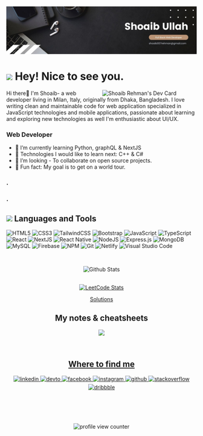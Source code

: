 
#

<img src="https://github.com/Xoaib007/Xoaib007/blob/6c05730718acad79328a71e850af1efe71790d48/Brown%20Wood%20Minimalist%20Profile%20LinkedIn%20Banner.jpg">


<h1><img src="https://emojis.slackmojis.com/emojis/images/1531849430/4246/blob-sunglasses.gif?1531849430" width="30"/> Hey! Nice to see you.</h1>

 <div align="left">
  <a href="https://app.daily.dev/xoaib007"><img align="right" src="https://api.daily.dev/devcards/705501976c18407fb20076da481bb7fa.png?r=mlz" width="250" alt="Shoaib Rehman's Dev Card"/></a>
</div>

<div align="left">Hi there👋
  I'm Shoaib- a web developer living in Milan, Italy, originally from Dhaka, Bangladesh. I love writing clean and maintainable code for web application specialized in JavaScript technologies and mobile applications, passionate about learning and exploring new technologies as well I'm enthusiastic about UI/UX.  </div> 

### <div align="left"> Web Developer</div>  

- 🌱 I’m currently learning Python, graphQL & NextJS
- 🤔 Technologies I would like to learn next: C++ & C#
- 👯 I’m looking - To collaborate on open source projects. 
- 🥳 Fun fact: My goal is to get on a world tour.

### <p>.</p>

### <p>.</p>

## <div margin-top='50'><img src = "https://media2.giphy.com/media/QssGEmpkyEOhBCb7e1/giphy.gif?cid=ecf05e47a0n3gi1bfqntqmob8g9aid1oyj2wr3ds3mg700bl&rid=giphy.gif" width='20'/>  Languages and Tools </div>

![HTML5](https://img.shields.io/badge/html5-%23E34F26.svg?style=for-the-badge&logo=html5&logoColor=white)
![CSS3](https://img.shields.io/badge/css3-%231572B6.svg?style=for-the-badge&logo=css3&logoColor=white)
![TailwindCSS](https://img.shields.io/badge/Tailwind_CSS-38B2AC?style=for-the-badge&logo=tailwind-css&logoColor=white)
![Bootstrap](https://img.shields.io/badge/Bootstrap-563D7C?style=for-the-badge&logo=bootstrap&logoColor=white)
![JavaScript](https://img.shields.io/badge/javascript-%23323330.svg?style=for-the-badge&logo=javascript&logoColor=%23F7DF1E)
![TypeScript](https://img.shields.io/badge/typescript-%23007ACC.svg?style=for-the-badge&logo=typescript&logoColor=white)
![React](https://img.shields.io/badge/react-%2320232a.svg?style=for-the-badge&logo=react&logoColor=%2361DAFB)
![NextJS](https://img.shields.io/badge/next.js-000000?style=for-the-badge&logo=nextdotjs&logoColor=white)
![React Native](https://img.shields.io/badge/React_Router-CA4245?style=for-the-badge&logo=react-router&logoColor=white)
![NodeJS](https://img.shields.io/badge/node.js-6DA55F?style=for-the-badge&logo=node.js&logoColor=white)
![Express.js](https://img.shields.io/badge/express.js-%23404d59.svg?style=for-the-badge&logo=express&logoColor=%2361DAFB)
![MongoDB](https://img.shields.io/badge/-MongoDB-4DB33D?style=for-the-badge&logo=mongodb&logoColor=white)
![MySQL](https://img.shields.io/badge/MySQL-005C84?style=for-the-badge&logo=mysql&logoColor=white)
![Firebase](https://img.shields.io/badge/firebase-FFCA28?style=for-the-badge&logo=firebase&logoColor=white)
![NPM](https://img.shields.io/badge/NPM-%23000000.svg?style=for-the-badge&logo=npm&logoColor=white)
![Git](https://img.shields.io/badge/git-%23F05033.svg?style=for-the-badge&logo=git&logoColor=white)
![Netlify](https://img.shields.io/badge/Netlify-00C7B7?style=for-the-badge&logo=netlify&logoColor=white)
![Visual Studio Code](https://img.shields.io/badge/Visual%20Studio%20Code-0078d7.svg?style=for-the-badge&logo=visual-studio-code&logoColor=white)

<br/>  

<div align="center">
 
![Github Stats](https://github-readme-streak-stats.herokuapp.com/?user=Xoaib007&theme=dark&hide_border=true&fire=white)


 <div align="center">
 
<!--  [![Codewars](https://github.r2v.ch/codewars?user=Xoaib007&stroke=%23BB432C&theme=dark&top_languages=true)](https://www.codewars.com/users/Xoaib007)
  
 ![Codewars](https://www.codewars.com/users/Xoaib007/badges/large) -->

</br>

<a href="https://leetcode.com/Sh041B/">
    <img src="https://leetcard.jacoblin.cool/Sh041B?theme=nord&font=Red%20Hat%20Mono&ext=heatmap" alt="LeetCode Stats">
</a>

<a href="https://github.com/Xoaib007/Leetcode-solutions">Solutions</a>



## My notes & cheatsheets

<a href='https://github.com/Xoaib007/MySQL-Notes'> <img src='https://img.shields.io/badge/MySQL-005C84?style=for-the-badge&logo=mysql&logoColor=white'/>

 </br>

## Where to find me 
<div>
  <a href="https://www.linkedin.com/in/shoaib-ullah-688865184/" target="_blank">
<img src=https://img.shields.io/badge/linkedin-%231E77B5.svg?&style=for-the-badge&logo=linkedin&logoColor=white alt=linkedin style="margin-bottom: 5px;" />
</a>
<a href="https://dev.to/xoaib007" target="_blank">
<img src=https://img.shields.io/badge/dev.to-%2308090A.svg?&style=for-the-badge&logo=dev.to&logoColor=white alt=devto style="margin-bottom: 5px;" />
</a>

<a href="https://www.facebook.com/Xoaib7" target="_blank">
<img src=https://img.shields.io/badge/facebook-%232E87FB.svg?&style=for-the-badge&logo=facebook&logoColor=white alt=facebook style="margin-bottom: 5px;" />
</a>
<a href="https://www.instagram.com/_a_slice_of_tiramisu_/" target="_blank">
<img src=https://img.shields.io/badge/instagram-%23000000.svg?&style=for-the-badge&logo=instagram&logoColor=white alt=instagram style="margin-bottom: 5px;" />
</a>
<a href="https://github.com/Xoaib007" target="_blank">
<img src=https://img.shields.io/badge/github-%2324292e.svg?&style=for-the-badge&logo=github&logoColor=white alt=github style="margin-bottom: 5px;" />
</a>
<a href="https://stackoverflow.com/users/20634501/shoaib-ullah" target="_blank">
<img src=https://img.shields.io/badge/stackoverflow-%23F28032.svg?&style=for-the-badge&logo=stackoverflow&logoColor=white alt=stackoverflow style="margin-bottom: 5px;" />
</a>
<a href="https://dribbble.com/Xoaib007" target="_blank">
<img src=https://img.shields.io/badge/dribbble-%23E45285.svg?&style=for-the-badge&logo=dribbble&logoColor=white alt=dribbble style="margin-bottom: 5px;" />
</a>
  

<br/> 

<!-- ## Support Me  -->
<!-- <div align="center">
            <a href="https://www.buymeacoffee.com/codernoyon" target="_blank" style="display: inline-block;">
                <img
                    src="https://img.shields.io/badge/Donate-Buy%20Me%20A%20Coffee-orange.svg?style=flat-square&logo=buymeacoffee" 
                    align="center"
                />
            </a>
            <a href="https://ko-fi.com/codernoyon" target="_blank" style="display: inline-block;">
                <img
                    src="https://img.shields.io/badge/Donate-Ko--fi-F16061.svg?style=flat-square&logo=ko-fi" 
                    align="center"
                />
            </a>
</div>  
 -->
</br> </br> </br> </br> 
 <img src="https://komarev.com/ghpvc/?username=xoaib007&color=0079fa&style=flat-square&label=PROFILE+VIEWS" alt="profile view counter"> <br>
